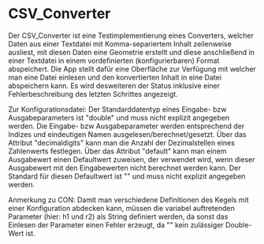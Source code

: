 # CSV_Converter
Der CSV_Converter ist eine Testimplementierung eines Converters, welcher Daten aus einer Textdatei mit Komma-separiertem Inhalt zeilenweise ausliest, mit diesen Daten eine Geometrie erstellt und diese anschließend in einer Textdatei in einem vordefinierten (konfigurierbaren) Format abspeichert.
Die App stellt dafür eine Oberfläche zur Verfügung mit welcher man eine Datei einlesen und den konvertierten Inhalt in eine Datei abspeichern kann. Es wird desweiteren der Status inklusive einer Fehlerbeschreibung des letzten Schrittes angezeigt.

Zur Konfigurationsdatei:
Der Standarddatentyp eines Eingabe- bzw Ausgabeparameters ist "double" und muss nicht explizit angegeben werden.
Die Eingabe- bzw Ausgabeparameter werden entsprechend der Indizes und eindeutigen Namen ausgelesen/berechnet/gesetzt.
Über das Attribut "decimaldigits" kann man die Anzahl der Dezimalstellen eines Zahlenwerts festlegen. 
Über das Attribut "default" kann man einem Ausgabewert einen Defaultwert zuweisen, der verwendet wird, wenn dieser Ausgabewert mit den Eingabewerten nicht berechnet werden kann. Der Standard für diesen Defaultwert ist "" und muss nicht explizit angegeben werden. 

Anmerkung zu CON:
Damit man verschiedene Definitionen des Kegels mit einer Konfiguration abdecken kann, müssen die variabel auftretenden Parameter (hier: h1 und r2) als String definiert werden, da sonst das Einlesen der Parameter einen Fehler erzeugt, da "" kein zulässiger Double-Wert ist.
